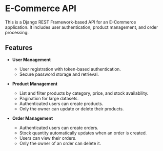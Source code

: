 # E-Commerce API

This is a Django REST Framework-based API for an E-Commerce application. It includes user authentication, product management, and order processing.

## Features
- **User Management**
  - User registration with token-based authentication.
  - Secure password storage and retrieval.

- **Product Management**
  - List and filter products by category, price, and stock availability.
  - Pagination for large datasets.
  - Authenticated users can create products.
  - Only the owner can update or delete their products.

- **Order Management**
  - Authenticated users can create orders.
  - Stock quantity automatically updates when an order is created.
  - Users can view their orders.
  - Only the owner of an order can delete it.